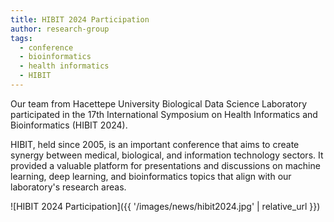 ```yaml
---
title: HIBIT 2024 Participation
author: research-group
tags:
  - conference
  - bioinformatics
  - health informatics
  - HIBIT
---
```


Our team from Hacettepe University Biological Data Science Laboratory participated in the 17th International Symposium on Health Informatics and Bioinformatics (HIBIT 2024).

HIBIT, held since 2005, is an important conference that aims to create synergy between medical, biological, and information technology sectors. It provided a valuable platform for presentations and discussions on machine learning, deep learning, and bioinformatics topics that align with our laboratory's research areas.

![HIBIT 2024 Participation]({{ '/images/news/hibit2024.jpg' | relative_url }})
